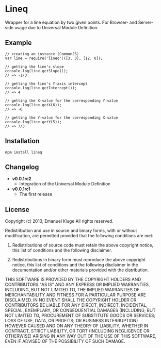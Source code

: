 Lineq
=====
Wrapper for a line equation by two given points. For Browser- and Server-side usage due to Universal Module Definition.

## Example

	// creating an instance (CommonJS)
	var line = require('lineq')([3, 3], [12, 0]);
	
	// getting the line's slope
	console.log(line.getSlope());
	// => -1/3
	
	// getting the line's Y-axis intercept
	console.log(line.getIntercept());
	// => 4
	
	// getting the X-value for the corresponding Y-value
	console.log(line.getX(6));
	// => -6
	
	// getting the Y-value for the corresponding X-value
	console.log(line.getY(5));
	// => 7/3

## Installation

	npm install lineq

## Changelog

- **v0.0.1rc2**
	- Integration of the Universal Module Definition
- **v0.0.1rc1**
	- The first release


## License

Copyright (c) 2013, Emanuel Kluge
All rights reserved.

Redistribution and use in source and binary forms, with or without modification, are permitted provided that the following conditions are met:

1. Redistributions of source code must retain the above copyright notice, this list of conditions and the following disclaimer.

2. Redistributions in binary form must reproduce the above copyright notice, this list of conditions and the following disclaimer in the documentation and/or other materials provided with the distribution.

THIS SOFTWARE IS PROVIDED BY THE COPYRIGHT HOLDERS AND CONTRIBUTORS "AS IS" AND ANY EXPRESS OR IMPLIED WARRANTIES, INCLUDING, BUT NOT LIMITED TO, THE IMPLIED WARRANTIES OF MERCHANTABILITY AND FITNESS FOR A PARTICULAR PURPOSE ARE DISCLAIMED. IN NO EVENT SHALL THE COPYRIGHT HOLDER OR CONTRIBUTORS BE LIABLE FOR ANY DIRECT, INDIRECT, INCIDENTAL, SPECIAL, EXEMPLARY, OR CONSEQUENTIAL DAMAGES (INCLUDING, BUT NOT LIMITED TO, PROCUREMENT OF SUBSTITUTE GOODS OR SERVICES; LOSS OF USE, DATA, OR PROFITS; OR BUSINESS INTERRUPTION) HOWEVER CAUSED AND ON ANY THEORY OF LIABILITY, WHETHER IN CONTRACT, STRICT LIABILITY, OR TORT (INCLUDING NEGLIGENCE OR OTHERWISE) ARISING IN ANY WAY OUT OF THE USE OF THIS SOFTWARE, EVEN IF ADVISED OF THE POSSIBILITY OF SUCH DAMAGE.